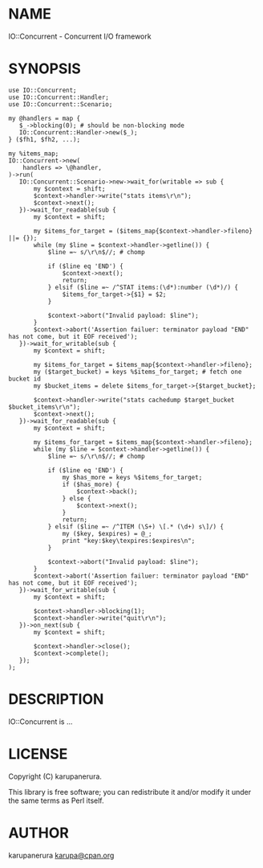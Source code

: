 # NAME

IO::Concurrent - Concurrent I/O framework

# SYNOPSIS

    use IO::Concurrent;
    use IO::Concurrent::Handler;
    use IO::Concurrent::Scenario;

    my @handlers = map {
       $_->blocking(0); # should be non-blocking mode
       IO::Concurrent::Handler->new($_);
    } ($fh1, $fh2, ...);

    my %items_map;
    IO::Concurrent->new(
        handlers => \@handler,
    )->run(
       IO::Concurrent::Scenario->new->wait_for(writable => sub {
           my $context = shift;
           $context->handler->write("stats items\r\n");
           $context->next();
       })->wait_for_readable(sub {
           my $context = shift;

           my $items_for_target = ($items_map{$context->handler->fileno} ||= {});
           while (my $line = $context->handler->getline()) {
               $line =~ s/\r\n$//; # chomp

               if ($line eq 'END') {
                   $context->next();
                   return;
               } elsif ($line =~ /^STAT items:(\d*):number (\d*)/) {
                   $items_for_target->{$1} = $2;
               }

               $context->abort("Invalid payload: $line");
           }
           $context->abort('Assertion failuer: terminator payload "END" has not come, but it EOF received');
       })->wait_for_writable(sub {
           my $context = shift;

           my $items_for_target = $items_map{$context->handler->fileno};
           my ($target_bucket) = keys %$items_for_target; # fetch one bucket id
           my $bucket_items = delete $items_for_target->{$target_bucket};

           $context->handler->write("stats cachedump $target_bucket $bucket_items\r\n");
           $context->next();
       })->wait_for_readable(sub {
           my $context = shift;

           my $items_for_target = $items_map{$context->handler->fileno};
           while (my $line = $context->handler->getline()) {
               $line =~ s/\r\n$//; # chomp

               if ($line eq 'END') {
                   my $has_more = keys %$items_for_target;
                   if ($has_more) {
                       $context->back();
                   } else {
                       $context->next();
                   }
                   return;
               } elsif ($line =~ /^ITEM (\S+) \[.* (\d+) s\]/) {
                   my ($key, $expires) = @_;
                   print "key:$key\texpires:$expires\n";
               }

               $context->abort("Invalid payload: $line");
           }
           $context->abort('Assertion failuer: terminator payload "END" has not come, but it EOF received');
       })->wait_for_writable(sub {
           my $context = shift;

           $context->handler->blocking(1);
           $context->handler->write("quit\r\n");
       })->on_next(sub {
           my $context = shift;

           $context->handler->close();
           $context->complete();
       });
    );

# DESCRIPTION

IO::Concurrent is ...

# LICENSE

Copyright (C) karupanerura.

This library is free software; you can redistribute it and/or modify
it under the same terms as Perl itself.

# AUTHOR

karupanerura <karupa@cpan.org>
